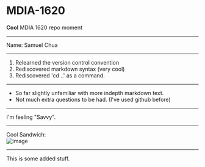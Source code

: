 # MDIA-1620
**Cool** MDIA 1620 repo moment
***
Name: Samuel Chua
***
1. Relearned the version control convention
2. Rediscovered markdown syntax (very cool)
3. Rediscovered 'cd ..' as a command.
***
- So far slightly unfamiliar with more indepth markdown text.
- Not much extra questions to be had. (I've used github before)
***
I'm feeling "Savvy".

***
Cool Sandwich:  
![image](https://github.com/user-attachments/assets/79ff5d81-4872-4a2c-b7b6-660ce94e9dd8)

***
This is some added stuff.

